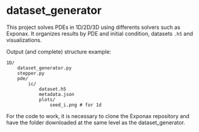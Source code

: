 # dataset_generator
This project solves PDEs in 1D/2D/3D using differents solvers such as Exponax.
It organizes results by PDE and initial condition, datasets `.h5` and visualizations.

Output (and complete) structure example:
```
1D/
    dataset_generator.py
    stepper.py
    pde/
        ic/
            dataset.h5
            metadata.json
            plots/
                seed_i.png # for 1d
```
For the code to work, it is necessary to clone the Exponax repository and have the folder downloaded at the same level as the dataset_generator.